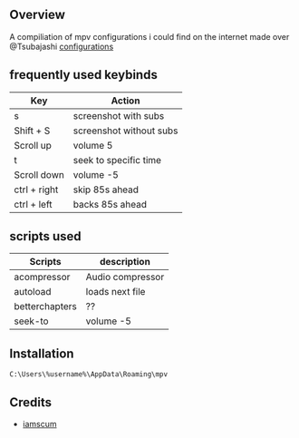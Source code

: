## Overview

A compiliation of mpv configurations i could find on the internet made over @Tsubajashi [configurations](https://github.com/Tsubajashi/mpv-settings)

## frequently used keybinds
| Key | Action |
| - | - |
| s |screenshot with subs | 
| Shift + S |screenshot without subs |
| Scroll up | volume   5 |
| t | seek to specific time | 
| Scroll down | volume  -5 |
| ctrl + right | skip 85s ahead |
| ctrl + left | backs 85s ahead |

## scripts used

| Scripts | description  |
| - | - |
| acompressor |Audio compressor | 
| autoload | loads next file |
| betterchapters | ?? |
| seek-to | volume  -5 |

## Installation
```
C:\Users\%username%\AppData\Roaming\mpv
```
## Credits
- [iamscum](https://iamscum.wordpress.com/guides/videoplayback-guide/mpv-conf/)
